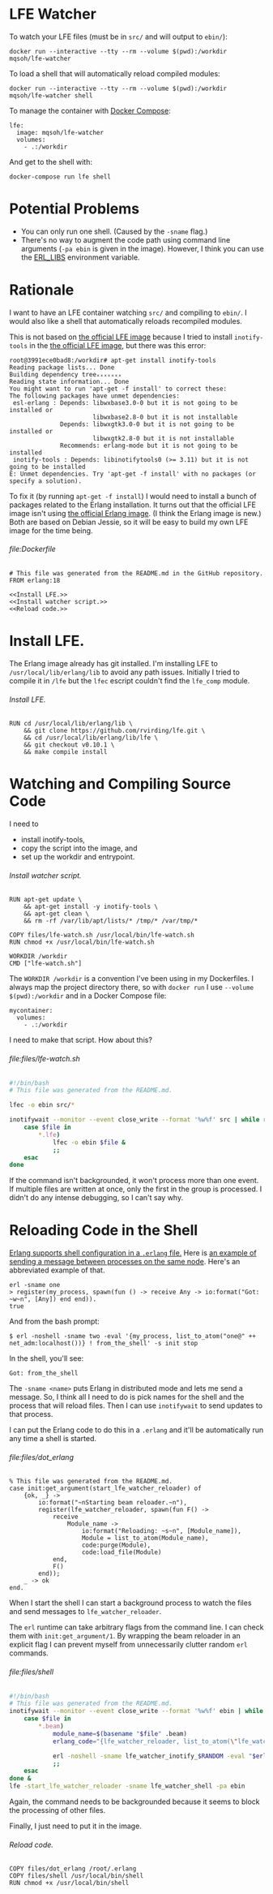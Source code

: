 # LFE Watcher

To watch your LFE files (must be in `src/` and will output to `ebin/`):

    docker run --interactive --tty --rm --volume $(pwd):/workdir mqsoh/lfe-watcher

To load a shell that will automatically reload compiled modules:

    docker run --interactive --tty --rm --volume $(pwd):/workdir mqsoh/lfe-watcher shell

To manage the container with [Docker Compose][]:

    lfe:
      image: mqsoh/lfe-watcher
      volumes:
        - .:/workdir

And get to the shell with:

    docker-compose run lfe shell



# Potential Problems

- You can only run one shell. (Caused by the `-sname` flag.)
- There's no way to augment the code path using command line arguments (`-pa
  ebin` is given in the image). However, I think you can use the [ERL_LIBS][]
  environment variable.



# Rationale

I want to have an LFE container watching `src/` and compiling to `ebin/`. I
would also like a shell that automatically reloads recompiled modules.

This is not based on [the official LFE image][] because I tried to install
`inotify-tools` in the [the official LFE image][], but there was this error:

    root@3991ece0bad8:/workdir# apt-get install inotify-tools
    Reading package lists... Done
    Building dependency treeₓₓₓₓₓₓₓ
    Reading state information... Done
    You might want to run 'apt-get -f install' to correct these:
    The following packages have unmet dependencies:
     esl-erlang : Depends: libwxbase3.0-0 but it is not going to be installed or
                           libwxbase2.8-0 but it is not installable
                  Depends: libwxgtk3.0-0 but it is not going to be installed or
                           libwxgtk2.8-0 but it is not installable
                  Recommends: erlang-mode but it is not going to be installed
     inotify-tools : Depends: libinotifytools0 (>= 3.11) but it is not going to be installed
    E: Unmet dependencies. Try 'apt-get -f install' with no packages (or specify a solution).

To fix it (by running `apt-get -f install`) I would need to install a bunch of
packages related to the Erlang installation. It turns out that the official LFE
image isn't using [the official Erlang image][]. (I think the Erlang image is
new.) Both are based on Debian Jessie, so it will be easy to build my own LFE
image for the time being.

###### file:Dockerfile

```{name="file:Dockerfile"}
# This file was generated from the README.md in the GitHub repository.
FROM erlang:18

<<Install LFE.>>
<<Install watcher script.>>
<<Reload code.>>
```



# Install LFE.

The Erlang image already has git installed. I'm installing LFE to
`/usr/local/lib/erlang/lib` to avoid any path issues. Initially I tried to
compile it in `/lfe` but the `lfec` escript couldn't find the `lfe_comp`
module.

###### Install LFE.

```{.Dockerfile name="Install LFE."}
RUN cd /usr/local/lib/erlang/lib \
    && git clone https://github.com/rvirding/lfe.git \
    && cd /usr/local/lib/erlang/lib/lfe \
    && git checkout v0.10.1 \
    && make compile install
```



# Watching and Compiling Source Code

I need to

- install inotify-tools,
- copy the script into the image, and
- set up the workdir and entrypoint.

###### Install watcher script.

```{.Dockerfile name="Install watcher script."}
RUN apt-get update \
    && apt-get install -y inotify-tools \
    && apt-get clean \
    && rm -rf /var/lib/apt/lists/* /tmp/* /var/tmp/*

COPY files/lfe-watch.sh /usr/local/bin/lfe-watch.sh
RUN chmod +x /usr/local/bin/lfe-watch.sh

WORKDIR /workdir
CMD ["lfe-watch.sh"]
```

The `WORKDIR /workdir` is a convention I've been using in my Dockerfiles. I
always map the project directory there, so with `docker run` I use `--volume
$(pwd):/workdir` and in a Docker Compose file:

    mycontainer:
      volumes:
        - .:/workdir

I need to make that script. How about this?

###### file:files/lfe-watch.sh

```{.bash name="file:files/lfe-watch.sh"}
#!/bin/bash
# This file was generated from the README.md.

lfec -o ebin src/*

inotifywait --monitor --event close_write --format '%w%f' src | while read file; do
    case $file in
        *.lfe)
            lfec -o ebin $file &
            ;;
    esac
done
```

If the command isn't backgrounded, it won't process more than one event. If
multiple files are written at once, only the first in the group is processed. I
didn't do any intense debugging, so I can't say why.



# Reloading Code in the Shell

[Erlang supports shell configuration in a `.erlang` file.][] Here is [an
example of sending a message between processes on the same node][]. Here's an
abbreviated example of that.

    erl -sname one
    > register(my_process, spawn(fun () -> receive Any -> io:format("Got: ~w~n", [Any]) end end)).
    true

And from the bash prompt:

    $ erl -noshell -sname two -eval '{my_process, list_to_atom("one@" ++ net_adm:localhost())} ! from_the_shell' -s init stop

In the shell, you'll see:

    Got: from_the_shell

The `-sname <name>` puts Erlang in distributed mode and lets me send a message.
So, I think all I need to do is pick names for the shell and the process that
will reload files. Then I can use `inotifywait` to send updates to that
process.

I can put the Erlang code to do this in a `.erlang` and it'll be automatically
run any time a shell is started.

###### file:files/dot_erlang

```{.erlang name="file:files/dot_erlang"}
% This file was generated from the README.md.
case init:get_argument(start_lfe_watcher_reloader) of
    {ok, _} ->
        io:format("~nStarting beam reloader.~n"),
        register(lfe_watcher_reloader, spawn(fun F() ->
            receive
                Module_name ->
                    io:format("Reloading: ~s~n", [Module_name]),
                    Module = list_to_atom(Module_name),
                    code:purge(Module),
                    code:load_file(Module)
            end,
            F()
        end));
    _ -> ok
end.
```

When I start the shell I can start a background process to watch the files and
send messages to `lfe_watcher_reloader`.

The `erl` runtime can take arbitrary flags from the command line. I can check
them with `init:get_argument/1`. By wrapping the beam reloader in an explicit
flag I can prevent myself from unnecessarily clutter random `erl` commands.

###### file:files/shell

```{.bash name="file:files/shell"}
#!/bin/bash
# This file was generated from the README.md.
inotifywait --monitor --event close_write --format '%w%f' ebin | while read file; do
    case $file in
        *.beam)
            module_name=$(basename "$file" .beam)
            erlang_code="{lfe_watcher_reloader, list_to_atom(\"lfe_watcher_shell@\" ++ net_adm:localhost())} ! \"$module_name\""

            erl -noshell -sname lfe_watcher_inotify_$RANDOM -eval "$erlang_code" -s init stop &
            ;;
    esac
done &
lfe -start_lfe_watcher_reloader -sname lfe_watcher_shell -pa ebin
```

Again, the command needs to be backgrounded because it seems to block the
processing of other files.

Finally, I just need to put it in the image.

###### Reload code.

```{.Dockerfile name="Reload code."}
COPY files/dot_erlang /root/.erlang
COPY files/shell /usr/local/bin/shell
RUN chmod +x /usr/local/bin/shell
```



[the official LFE image]: https://hub.docker.com/r/lfex/lfe/
[the official Erlang image]: https://hub.docker.com/_/erlang/
[Erlang supports shell configuration in a `.erlang` file.]: http://erlang.org/doc/man/erl.html#id179026
[an example of sending a message between processes on the same node]: http://stackoverflow.com/a/16913797/8710
[Docker Compose]: https://docs.docker.com/compose/overview/
[ERL_LIBS]: http://erlang.org/doc/man/code.html

